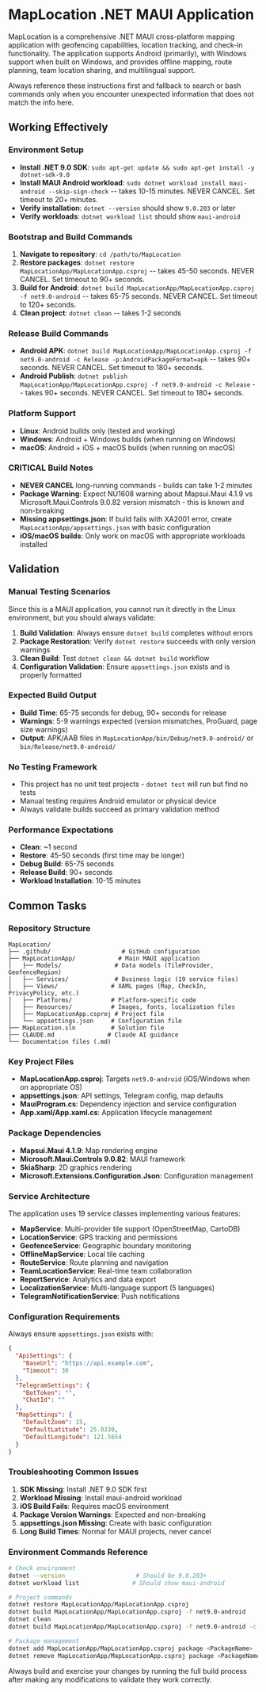 # MapLocation .NET MAUI Application
MapLocation is a comprehensive .NET MAUI cross-platform mapping application with geofencing capabilities, location tracking, and check-in functionality. The application supports Android (primarily), with Windows support when built on Windows, and provides offline mapping, route planning, team location sharing, and multilingual support.

Always reference these instructions first and fallback to search or bash commands only when you encounter unexpected information that does not match the info here.

## Working Effectively

### Environment Setup
- **Install .NET 9.0 SDK**: `sudo apt-get update && sudo apt-get install -y dotnet-sdk-9.0`
- **Install MAUI Android workload**: `sudo dotnet workload install maui-android --skip-sign-check` -- takes 10-15 minutes. NEVER CANCEL. Set timeout to 20+ minutes.
- **Verify installation**: `dotnet --version` should show `9.0.203` or later
- **Verify workloads**: `dotnet workload list` should show `maui-android`

### Bootstrap and Build Commands
1. **Navigate to repository**: `cd /path/to/MapLocation`
2. **Restore packages**: `dotnet restore MapLocationApp/MapLocationApp.csproj` -- takes 45-50 seconds. NEVER CANCEL. Set timeout to 90+ seconds.
3. **Build for Android**: `dotnet build MapLocationApp/MapLocationApp.csproj -f net9.0-android` -- takes 65-75 seconds. NEVER CANCEL. Set timeout to 120+ seconds.
4. **Clean project**: `dotnet clean` -- takes 1-2 seconds

### Release Build Commands
- **Android APK**: `dotnet build MapLocationApp/MapLocationApp.csproj -f net9.0-android -c Release -p:AndroidPackageFormat=apk` -- takes 90+ seconds. NEVER CANCEL. Set timeout to 180+ seconds.
- **Android Publish**: `dotnet publish MapLocationApp/MapLocationApp.csproj -f net9.0-android -c Release` -- takes 90+ seconds. NEVER CANCEL. Set timeout to 180+ seconds.

### Platform Support
- **Linux**: Android builds only (tested and working)
- **Windows**: Android + Windows builds (when running on Windows)
- **macOS**: Android + iOS + macOS builds (when running on macOS)

### CRITICAL Build Notes
- **NEVER CANCEL** long-running commands - builds can take 1-2 minutes
- **Package Warning**: Expect NU1608 warning about Mapsui.Maui 4.1.9 vs Microsoft.Maui.Controls 9.0.82 version mismatch - this is known and non-breaking
- **Missing appsettings.json**: If build fails with XA2001 error, create `MapLocationApp/appsettings.json` with basic configuration
- **iOS/macOS builds**: Only work on macOS with appropriate workloads installed

## Validation

### Manual Testing Scenarios
Since this is a MAUI application, you cannot run it directly in the Linux environment, but you should always validate:

1. **Build Validation**: Always ensure `dotnet build` completes without errors
2. **Package Restoration**: Verify `dotnet restore` succeeds with only version warnings
3. **Clean Build**: Test `dotnet clean && dotnet build` workflow
4. **Configuration Validation**: Ensure `appsettings.json` exists and is properly formatted

### Expected Build Output
- **Build Time**: 65-75 seconds for debug, 90+ seconds for release
- **Warnings**: 5-9 warnings expected (version mismatches, ProGuard, page size warnings)
- **Output**: APK/AAB files in `MapLocationApp/bin/Debug/net9.0-android/` or `bin/Release/net9.0-android/`

### No Testing Framework
- This project has no unit test projects - `dotnet test` will run but find no tests
- Manual testing requires Android emulator or physical device
- Always validate builds succeed as primary validation method

### Performance Expectations
- **Clean**: ~1 second
- **Restore**: 45-50 seconds (first time may be longer)
- **Debug Build**: 65-75 seconds  
- **Release Build**: 90+ seconds
- **Workload Installation**: 10-15 minutes

## Common Tasks

### Repository Structure
```
MapLocation/
├── .github/                    # GitHub configuration
├── MapLocationApp/            # Main MAUI application
│   ├── Models/               # Data models (TileProvider, GeofenceRegion)
│   ├── Services/             # Business logic (19 service files)
│   ├── Views/               # XAML pages (Map, CheckIn, PrivacyPolicy, etc.)
│   ├── Platforms/           # Platform-specific code
│   ├── Resources/           # Images, fonts, localization files
│   ├── MapLocationApp.csproj # Project file
│   └── appsettings.json     # Configuration file
├── MapLocation.sln          # Solution file
├── CLAUDE.md               # Claude AI guidance
└── Documentation files (.md)
```

### Key Project Files
- **MapLocationApp.csproj**: Targets `net9.0-android` (iOS/Windows when on appropriate OS)
- **appsettings.json**: API settings, Telegram config, map defaults
- **MauiProgram.cs**: Dependency injection and service configuration
- **App.xaml/App.xaml.cs**: Application lifecycle management

### Package Dependencies
- **Mapsui.Maui 4.1.9**: Map rendering engine
- **Microsoft.Maui.Controls 9.0.82**: MAUI framework
- **SkiaSharp**: 2D graphics rendering
- **Microsoft.Extensions.Configuration.Json**: Configuration management

### Service Architecture
The application uses 19 service classes implementing various features:
- **MapService**: Multi-provider tile support (OpenStreetMap, CartoDB)
- **LocationService**: GPS tracking and permissions
- **GeofenceService**: Geographic boundary monitoring
- **OfflineMapService**: Local tile caching
- **RouteService**: Route planning and navigation
- **TeamLocationService**: Real-time team collaboration
- **ReportService**: Analytics and data export
- **LocalizationService**: Multi-language support (5 languages)
- **TelegramNotificationService**: Push notifications

### Configuration Requirements
Always ensure `appsettings.json` exists with:
```json
{
  "ApiSettings": {
    "BaseUrl": "https://api.example.com",
    "Timeout": 30
  },
  "TelegramSettings": {
    "BotToken": "",
    "ChatId": ""
  },
  "MapSettings": {
    "DefaultZoom": 15,
    "DefaultLatitude": 25.0330,
    "DefaultLongitude": 121.5654
  }
}
```

### Troubleshooting Common Issues
1. **SDK Missing**: Install .NET 9.0 SDK first
2. **Workload Missing**: Install maui-android workload
3. **iOS Build Fails**: Requires macOS environment
4. **Package Version Warnings**: Expected and non-breaking
5. **appsettings.json Missing**: Create with basic configuration
6. **Long Build Times**: Normal for MAUI projects, never cancel

### Environment Commands Reference
```bash
# Check environment
dotnet --version                    # Should be 9.0.203+
dotnet workload list               # Should show maui-android

# Project commands
dotnet restore MapLocationApp/MapLocationApp.csproj
dotnet build MapLocationApp/MapLocationApp.csproj -f net9.0-android
dotnet clean
dotnet build MapLocationApp/MapLocationApp.csproj -f net9.0-android -c Release

# Package management
dotnet add MapLocationApp/MapLocationApp.csproj package <PackageName>
dotnet remove MapLocationApp/MapLocationApp.csproj package <PackageName>
```

Always build and exercise your changes by running the full build process after making any modifications to validate they work correctly.
